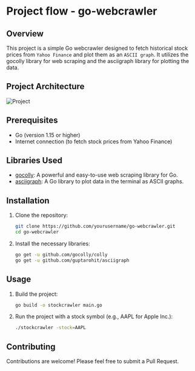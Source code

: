 # Project flow - go-webcrawler

## Overview

This project is a simple Go webcrawler designed to fetch historical stock prices from `Yahoo Finance` and plot them as an `ASCII graph`. It utilizes the gocolly library for web scraping and the asciigraph library for plotting the data.

## Project Architecture

![Project](https://github.com/Abhinavcode13/go-stocks-webcrawler/assets/126642111/96841cbf-16d5-4f44-b432-95e9284da0b1)

## Prerequisites
- Go (version 1.15 or higher)
- Internet connection (to fetch stock prices from Yahoo Finance)

## Libraries Used
- [gocolly](https://github.com/gocolly/colly): A powerful and easy-to-use web scraping library for Go.
- [asciigraph](https://github.com/guptarohit/asciigraph): A Go library to plot data in the terminal as ASCII graphs.

## Installation
1. Clone the repository:
    ```sh
    git clone https://github.com/yourusername/go-webcrawler.git
    cd go-webcrawler
    ```

2. Install the necessary libraries:
    ```sh
    go get -u github.com/gocolly/colly
    go get -u github.com/guptarohit/asciigraph
    ```

## Usage
1. Build the project:
    ```sh
    go build -o stockcrawler main.go
    ```

2. Run the project with a stock symbol (e.g., AAPL for Apple Inc.):
    ```sh
    ./stockcrawler -stock=AAPL
    ```

## Contributing

Contributions are welcome! Please feel free to submit a Pull Request.
